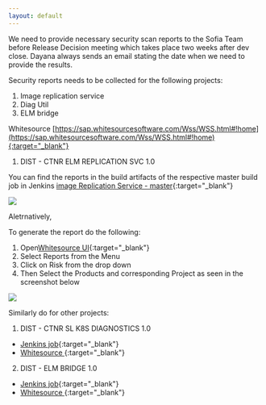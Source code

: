 ```yaml
---
layout: default
---
```

We need to provide necessary security scan reports to the Sofia Team before Release Decision meeting which takes place two weeks after dev close. Dayana always sends an email stating the date when we need to provide the results.

Security reports needs to be collected for the following projects:

1. Image replication service
2. Diag Util
3. ELM bridge

Whitesource [https://sap.whitesourcesoftware.com/Wss/WSS.html#!home](https://sap.whitesourcesoftware.com/Wss/WSS.html#!home){:target="_blank"}

1. DIST - CTNR ELM REPLICATION SVC 1.0

You can find the reports in the build artifacts of the respective master build job in Jenkins [image Replication Service - master](https://edgelm.jaas-gcp.cloud.sap.corp/job/edgelm/job/image-replication-service/job/master/){:target="_blank"}

<img src="{{ site.baseurl }}/images/whitesource-irs1.png"/>

Aletrnatively,

To generate the report do the following:

1. Open[Whitesource UI](https://sap.whitesourcesoftware.com/Wss/WSS.html#!home){:target="_blank"}
2. Select Reports from the Menu
3. Click on Risk from the drop down
4. Then Select the Products and corresponding Project as seen in the screenshot below

<img src="{{ site.baseurl }}/images/whitesource-irs2.png" />

Similarly do for other projects:

1. DIST - CTNR SL K8S DIAGNOSTICS 1.0

* [Jenkins job](https://edgelm.jaas-gcp.cloud.sap.corp/job/edgelm/job/diagutil/job/master/){:target="_blank"}
* [Whitesource ](https://sap.whitesourcesoftware.com/Wss/WSS.html#!product;id=1531944;orgToken=74cbbb27-f32c-474e-bb6b-d99fbffddee4){:target="_blank"}

2. DIST - ELM BRIDGE 1.0

* [Jenkins job](https://iftjenkins.jaas-gcp.cloud.sap.corp/job/ElmBridge/job/elm-bridge/job/master/){:target="_blank"}
* [Whitesource ](https://sap.whitesourcesoftware.com/Wss/WSS.html#!project;id=2581396;orgToken=74cbbb27-f32c-474e-bb6b-d99fbffddee4){:target="_blank"}
